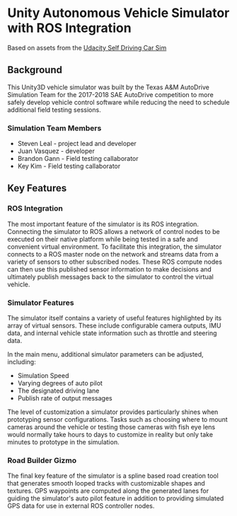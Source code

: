 # Unity Autonomous Vehicle Simulator with ROS Integration

Based on assets from the [Udacity Self Driving Car Sim](https://github.com/udacity/self-driving-car-sim)

## Background

This Unity3D vehicle simulator was built by the Texas A&M AutoDrive Simulation Team for the 2017-2018 SAE AutoDrive competition to more safely develop vehicle control software while reducing the need to schedule additional field testing sessions.

### Simulation Team Members
* Steven Leal - project lead and developer
* Juan Vasquez - developer
* Brandon Gann - Field testing callaborator
* Key Kim - Field testing callaborator

## Key Features

### ROS Integration

The most important feature of the simulator is its ROS integration. Connecting the simulator to ROS allows a network of control nodes to be executed on their native platform while being tested in a safe and convenient virtual environment. To facilitate this integration, the simulator connects to a ROS master node on the network and streams data from a variety of sensors to other subscribed nodes. These ROS compute nodes can then use this published sensor information to make decisions and ultimately publish messages back to the simulator to control the virtual vehicle.

### Simulator Features

The simulator itself contains a variety of useful features highlighted by its array of virtual sensors. These include configurable camera outputs, IMU data, and internal vehicle state information such as throttle and steering data.

In the main menu, additional simulator parameters can be adjusted, including:
* Simulation Speed
* Varying degrees of auto pilot
* The designated driving lane
* Publish rate of output messages

The level of customization a simulator provides particularly shines when prototyping sensor configurations. Tasks such as choosing where to mount cameras around the vehicle or testing those cameras with fish eye lens would normally take hours to days to customize in reality but only take minutes to prototype in the simulation.

### Road Builder Gizmo

The final key feature of the simulator is a spline based road creation tool that generates smooth looped tracks with customizable shapes and textures. GPS waypoints are computed along the generated lanes for guiding the simulator's auto pilot feature in addition to providing simulated GPS data for use in external ROS controller nodes.
